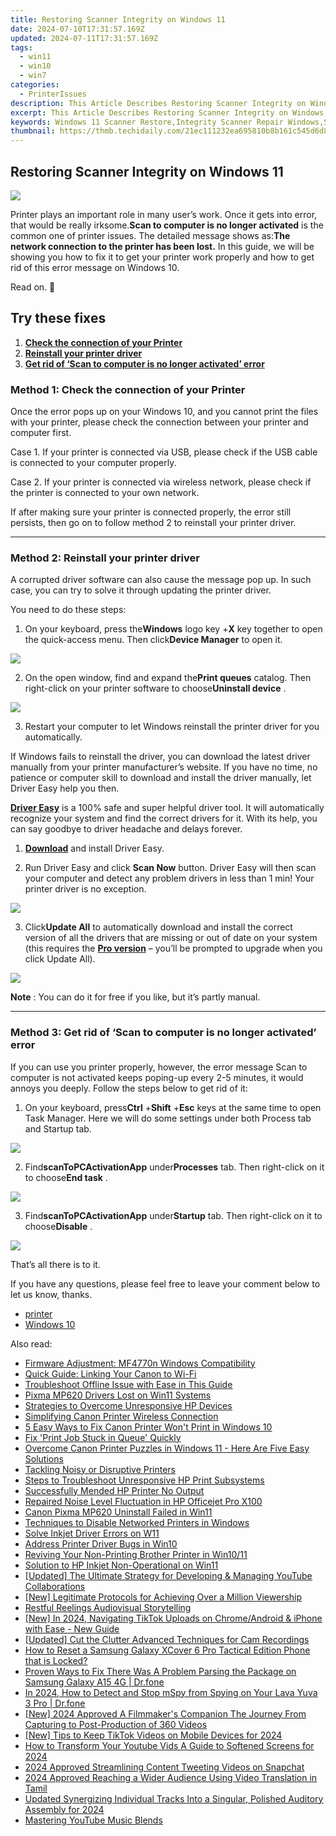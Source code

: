 ```yaml
---
title: Restoring Scanner Integrity on Windows 11
date: 2024-07-10T17:31:57.169Z
updated: 2024-07-11T17:31:57.169Z
tags:
  - win11
  - win10
  - win7
categories:
  - PrinterIssues
description: This Article Describes Restoring Scanner Integrity on Windows 11
excerpt: This Article Describes Restoring Scanner Integrity on Windows 11
keywords: Windows 11 Scanner Restore,Integrity Scanner Repair Windows,Scanner Error Fixing in Windows,Windows 11 Scanner Troubleshooting,Restoring Scanner Functionality Windows,Scanner Integrity Windows 11 Repair,Windows Scanner Issue Resolution
thumbnail: https://thmb.techidaily.com/21ec111232ea695810b8b161c545d6d8dc411e7eef6880dc4b8d8fa008ddde2f.png
---
```


## Restoring Scanner Integrity on Windows 11

![](https://images.drivereasy.com/wp-content/uploads/2017/07/img_597ed5f1a83a3.png)

 Printer plays an important role in many user’s work. Once it gets into error, that would be really irksome.**Scan to computer is no longer activated** is the common one of printer issues. The detailed message shows as:**The network connection to the printer has been lost.** In this guide, we will be showing you how to fix it to get your printer work properly and how to get rid of this error message on Windows 10.

Read on. 🙂

## Try these fixes

1. [**Check the connection of your Printer**](#m1)
2. [**Reinstall your printer driver**](#m2)
3. [**Get rid of ‘Scan to computer is no longer activated’ error**](#m3)

### Method 1: Check the connection of your Printer

 Once the error pops up on your Windows 10, and you cannot print the files with your printer, please check the connection between your printer and computer first.

 Case 1\. If your printer is connected via USB, please check if the USB cable is connected to your computer properly.

 Case 2\. If your printer is connected via wireless network, please check if the printer is connected to your own network.

 If after making sure your printer is connected properly, the error still persists, then go on to follow method 2 to reinstall your printer driver.

---

### Method 2: Reinstall your printer driver

 A corrupted driver software can also cause the message pop up. In such case, you can try to solve it through updating the printer driver.

You need to do these steps:

 1) On your keyboard, press the**Windows** logo key +**X** key together to open the quick-access menu. Then click**Device Manager** to open it.

![](https://images.drivereasy.com/wp-content/uploads/2017/07/img_597ecf305cb04.png)

 2) On the open window, find and expand the**Print queues** catalog. Then right-click on your printer software to choose**Uninstall device** .

![](https://images.drivereasy.com/wp-content/uploads/2017/07/img_597ecf9b29be7.jpg)

 3) Restart your computer to let Windows reinstall the printer driver for you automatically.

 If Windows fails to reinstall the driver, you can download the latest driver manually from your printer manufacturer’s website. If you have no time, no patience or computer skill to download and install the driver manually, let Driver Easy help you then.

**[Driver Easy](https://tools.techidaily.com/drivereasy/download/)**  is a 100% safe and super helpful driver tool. It will automatically recognize your system and find the correct drivers for it. With its help, you can say goodbye to driver headache and delays forever.

 1) **[Download](https://tools.techidaily.com/drivereasy/download/)**  and install Driver Easy.

 2) Run Driver Easy and click **Scan Now**   button. Driver Easy will then scan your computer and detect any problem drivers in less than 1 min! Your printer driver is no exception.

![](https://images.drivereasy.com/wp-content/uploads/2017/07/img_597af8932fbfe.jpg)

 3) Click**Update All** to automatically download and install the correct version of all the drivers that are missing or out of date on your system (this requires the [**Pro version**](https://tools.techidaily.com/drivereasy/download/) – you’ll be prompted to upgrade when you click Update All).

![](https://images.drivereasy.com/wp-content/uploads/2017/07/img_5976a910cca49.jpg)

**Note** : You can do it for free if you like, but it’s partly manual.

---

### Method 3: Get rid of ‘Scan to computer is no longer activated’ error

 If you can use you printer properly, however, the error message Scan to computer is not activated keeps poping-up every 2-5 minutes, it would annoys you deeply. Follow the steps below to get rid of it:  

 1) On your keyboard, press**Ctrl** +**Shift** +**Esc** keys at the same time to open Task Manager. Here we will do some settings under both Process tab and Startup tab.

![](https://images.drivereasy.com/wp-content/uploads/2017/07/img_597ee238c2f07.png)

 2) Find**scanToPCActivationApp** under**Processes** tab. Then right-click on it to choose**End task** .

![](https://images.drivereasy.com/wp-content/uploads/2017/07/img_597ee29de8213.png)

 3) Find**scanToPCActivationApp** under**Startup** tab. Then right-click on it to choose**Disable** .

![](https://images.drivereasy.com/wp-content/uploads/2017/07/img_597ee2dfcd442.png)

That’s all there is to it.

 If you have any questions, please feel free to leave your comment below to let us know, thanks.

* [printer](https://tools.techidaily.com/drivereasy/download/)
* [Windows 10](https://tools.techidaily.com/drivereasy/download/)

<ins class="adsbygoogle"
     style="display:block"
     data-ad-format="autorelaxed"
     data-ad-client="ca-pub-7571918770474297"
     data-ad-slot="1223367746"></ins>



<ins class="adsbygoogle"
     style="display:block"
     data-ad-client="ca-pub-7571918770474297"
     data-ad-slot="8358498916"
     data-ad-format="auto"
     data-full-width-responsive="true"></ins>



<span class="atpl-alsoreadstyle">Also read:</span>
<div><ul>
<li><a href="https://printer-issues.techidaily.com/firmware-adjustment-mf4770n-windows-compatibility/"><u>Firmware Adjustment: MF4770n Windows Compatibility</u></a></li>
<li><a href="https://printer-issues.techidaily.com/quick-guide-linking-your-canon-to-wi-fi/"><u>Quick Guide: Linking Your Canon to Wi-Fi</u></a></li>
<li><a href="https://printer-issues.techidaily.com/troubleshoot-offline-issue-with-ease-in-this-guide/"><u>Troubleshoot Offline Issue with Ease in This Guide</u></a></li>
<li><a href="https://printer-issues.techidaily.com/pixma-mp620-drivers-lost-on-win11-systems/"><u>Pixma MP620 Drivers Lost on Win11 Systems</u></a></li>
<li><a href="https://printer-issues.techidaily.com/strategies-to-overcome-unresponsive-hp-devices/"><u>Strategies to Overcome Unresponsive HP Devices</u></a></li>
<li><a href="https://printer-issues.techidaily.com/simplifying-canon-printer-wireless-connection/"><u>Simplifying Canon Printer Wireless Connection</u></a></li>
<li><a href="https://printer-issues.techidaily.com/5-easy-ways-to-fix-canon-printer-wont-print-in-windows-10/"><u>5 Easy Ways to Fix Canon Printer Won't Print in Windows 10</u></a></li>
<li><a href="https://printer-issues.techidaily.com/1719574049626-fix-print-job-stuck-in-queue-quickly/"><u>Fix 'Print Job Stuck in Queue' Quickly</u></a></li>
<li><a href="https://printer-issues.techidaily.com/overcome-canon-printer-puzzles-in-windows-11-here-are-five-easy-solutions/"><u>Overcome Canon Printer Puzzles in Windows 11 - Here Are Five Easy Solutions</u></a></li>
<li><a href="https://printer-issues.techidaily.com/tackling-noisy-or-disruptive-printers/"><u>Tackling Noisy or Disruptive Printers</u></a></li>
<li><a href="https://printer-issues.techidaily.com/steps-to-troubleshoot-unresponsive-hp-print-subsystems/"><u>Steps to Troubleshoot Unresponsive HP Print Subsystems</u></a></li>
<li><a href="https://printer-issues.techidaily.com/successfully-mended-hp-printer-no-output/"><u>Successfully Mended HP Printer No Output</u></a></li>
<li><a href="https://printer-issues.techidaily.com/repaired-noise-level-fluctuation-in-hp-officejet-pro-x100/"><u>Repaired Noise Level Fluctuation in HP Officejet Pro X100</u></a></li>
<li><a href="https://printer-issues.techidaily.com/canon-pixma-mp620-uninstall-failed-in-win11/"><u>Canon Pixma MP620 Uninstall Failed in Win11</u></a></li>
<li><a href="https://printer-issues.techidaily.com/techniques-to-disable-networked-printers-in-windows/"><u>Techniques to Disable Networked Printers in Windows</u></a></li>
<li><a href="https://printer-issues.techidaily.com/solve-inkjet-driver-errors-on-w11/"><u>Solve Inkjet Driver Errors on W11</u></a></li>
<li><a href="https://printer-issues.techidaily.com/address-printer-driver-bugs-in-win10/"><u>Address Printer Driver Bugs in Win10</u></a></li>
<li><a href="https://printer-issues.techidaily.com/reviving-your-non-printing-brother-printer-in-win1011/"><u>Reviving Your Non-Printing Brother Printer in Win10/11</u></a></li>
<li><a href="https://printer-issues.techidaily.com/solution-to-hp-inkjet-non-operational-on-win11/"><u>Solution to HP Inkjet Non-Operational on Win11</u></a></li>
<li><a href="https://facebook-video-share.techidaily.com/updated-the-ultimate-strategy-for-developing-and-managing-youtube-collaborations/"><u>[Updated] The Ultimate Strategy for Developing & Managing YouTube Collaborations</u></a></li>
<li><a href="https://youtube-blog.techidaily.com/egitimate-protocols-for-achieving-over-a-million-viewership/"><u>[New] Legitimate Protocols for Achieving Over a Million Viewership</u></a></li>
<li><a href="https://extra-resources.techidaily.com/restful-reelings-audiovisual-storytelling/"><u>Restful Reelings  Audiovisual Storytelling</u></a></li>
<li><a href="https://tiktok-video-recordings.techidaily.com/new-in-2024-navigating-tiktok-uploads-on-chromeandroid-and-iphone-with-ease-new-guide/"><u>[New] In 2024, Navigating TikTok Uploads on Chrome/Android & iPhone with Ease - New Guide</u></a></li>
<li><a href="https://screen-video-capture.techidaily.com/updated-cut-the-clutter-advanced-techniques-for-cam-recordings/"><u>[Updated] Cut the Clutter  Advanced Techniques for Cam Recordings</u></a></li>
<li><a href="https://android-unlock.techidaily.com/how-to-reset-a-samsung-galaxy-xcover-6-pro-tactical-edition-phone-that-is-locked-by-drfone-android/"><u>How to Reset a Samsung Galaxy XCover 6 Pro Tactical Edition Phone that is Locked?</u></a></li>
<li><a href="https://fix-guide.techidaily.com/proven-ways-to-fix-there-was-a-problem-parsing-the-package-on-samsung-galaxy-a15-4g-drfone-by-drfone-fix-android-problems-fix-android-problems/"><u>Proven Ways to Fix There Was A Problem Parsing the Package on Samsung Galaxy A15 4G | Dr.fone</u></a></li>
<li><a href="https://location-social.techidaily.com/in-2024-how-to-detect-and-stop-mspy-from-spying-on-your-lava-yuva-3-pro-drfone-by-drfone-virtual-android/"><u>In 2024, How to Detect and Stop mSpy from Spying on Your Lava Yuva 3 Pro | Dr.fone</u></a></li>
<li><a href="https://youtube-web.techidaily.com/024-approved-a-filmmakers-companion-the-journey-from-capturing-to-post-production-of-360-videos/"><u>[New] 2024 Approved  A Filmmaker's Companion  The Journey From Capturing to Post-Production of 360 Videos</u></a></li>
<li><a href="https://tiktok-video-recordings.techidaily.com/new-tips-to-keep-tiktok-videos-on-mobile-devices-for-2024/"><u>[New] Tips to Keep TikTok Videos on Mobile Devices for 2024</u></a></li>
<li><a href="https://youtube-stream.techidaily.com/how-to-transform-your-youtube-vids-a-guide-to-softened-screens-for-2024/"><u>How to Transform Your Youtube Vids  A Guide to Softened Screens for 2024</u></a></li>
<li><a href="https://twitter-videos.techidaily.com/2024-approved-streamlining-content-tweeting-videos-on-snapchat/"><u>2024 Approved  Streamlining Content  Tweeting Videos on Snapchat</u></a></li>
<li><a href="https://ai-video-translation.techidaily.com/2024-approved-reaching-a-wider-audience-using-video-translation-in-tamil/"><u>2024 Approved Reaching a Wider Audience Using Video Translation in Tamil</u></a></li>
<li><a href="https://audio-shaping.techidaily.com/updated-synergizing-individual-tracks-into-a-singular-polished-auditory-assembly-for-2024/"><u>Updated Synergizing Individual Tracks Into a Singular, Polished Auditory Assembly for 2024</u></a></li>
<li><a href="https://youtube-videos.techidaily.com/mastering-youtube-music-blends/"><u>Mastering YouTube Music Blends</u></a></li>
</ul></div>
